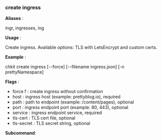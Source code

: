 
### create ingress

**Aliases**   :

ingr, ingresses, ing

**Usage**     :

Create ingress. Available options: TLS with LetsEncrypt and custom certs.

**Example**   :

chkit create ingress [--force] [--filename ingress.json] [-n prettyNamespace]

**Flags**     :

  + force f : create ingress without confirmation
  + host  : ingress host (example: prettyblog.io), required
  + path  : path to endpoint (example: /content/pages), optional
  + port  : ingress endpoint port (example: 80, 443), optional
  + service  : ingress endpoint service, required
  + tls-cert  : TLS cert file, optional
  + tls-secret  : TLS secret string, optional
  

**Subcommand**:

  

